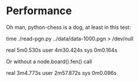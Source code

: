 
# Performance

Oh man, python-chess is a dog, at least in this test:

time ./read-pgn.py ../data/data-1000.pgn > /dev/null

real	5m0.530s
user	4m30.424s
sys	0m0.164s

Or without a node.board().fen() call

real	3m4.773s
user	2m57.872s
sys	0m0.096s